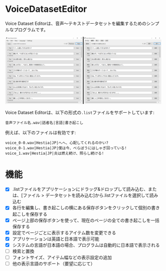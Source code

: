 # VoiceDatasetEditor

Voice Dataset Editorは、音声～テキストデータセットを編集するためのシンプルなプログラムです。

![ユーザーインターフェース](./Examples/UI.png)

Voice Dataset Editorは、以下の形式の`.list`ファイルをサポートしています:
```
音声ファイル名.wav|話者名|言語|書き起こし
```

例えば、以下のファイルは有効です:
```
voice_0-0.wav|Hestia|JP|へへ、心配してくれるのかい?
voice_0-1.wav|Hestia|JP|僕は今、べらぼうにはしゃぎ回っている!
voice_1.wav|Hestia|JP|炎は燃え続け、照らし続ける!
```

# 機能
- [X] .listファイルをアプリケーションにドラッグ&ドロップして読み込む、または、[ファイル > データセットを読み込む]から.listファイルを選択して読み込む
- [X] 各行を編集し、書き起こしの横にある保存ボタンをクリックして個別の書き起こしを保存する
- [X] ページ上部の保存ボタンを使って、現在のページの全ての書き起こしを一括保存する
- [X] 設定でページごとに表示するアイテム数を変更できる
- [X] アプリケーションは英語と日本語で表示可能
- [X] システムの言語が日本語の場合、プログラムは自動的に日本語で表示される
- [ ] 検索と置換
- [ ] フォントサイズ、アイテム幅などの表示設定の追加
- [ ] 他の表示言語のサポート（要望に応じて）
